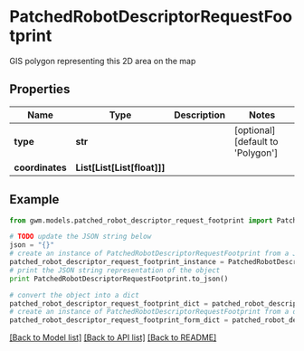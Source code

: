 # PatchedRobotDescriptorRequestFootprint

GIS polygon representing this 2D area on the map

## Properties
Name | Type | Description | Notes
------------ | ------------- | ------------- | -------------
**type** | **str** |  | [optional] [default to 'Polygon']
**coordinates** | **List[List[List[float]]]** |  | 

## Example

```python
from gwm.models.patched_robot_descriptor_request_footprint import PatchedRobotDescriptorRequestFootprint

# TODO update the JSON string below
json = "{}"
# create an instance of PatchedRobotDescriptorRequestFootprint from a JSON string
patched_robot_descriptor_request_footprint_instance = PatchedRobotDescriptorRequestFootprint.from_json(json)
# print the JSON string representation of the object
print PatchedRobotDescriptorRequestFootprint.to_json()

# convert the object into a dict
patched_robot_descriptor_request_footprint_dict = patched_robot_descriptor_request_footprint_instance.to_dict()
# create an instance of PatchedRobotDescriptorRequestFootprint from a dict
patched_robot_descriptor_request_footprint_form_dict = patched_robot_descriptor_request_footprint.from_dict(patched_robot_descriptor_request_footprint_dict)
```
[[Back to Model list]](../README.md#documentation-for-models) [[Back to API list]](../README.md#documentation-for-api-endpoints) [[Back to README]](../README.md)



